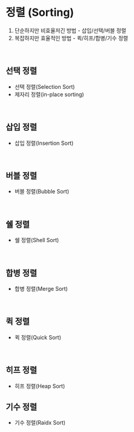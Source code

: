 # 정렬 (Sorting)

1. 단순하지만 비효율저긴 방법 - 삽입/선택/버블 정렬
2. 복잡하지만 효율적인 방법 - 퀵/히프/합병/기수 정렬

<br>

## 선택 정렬
- 선택 정렬(Selection Sort)
- 제자리 정렬(in-place sorting)

<br>

## 삽입 정렬
- 삽입 정렬(Insertion Sort)

<br>

## 버블 정렬
- 버블 정렬(Bubble Sort)

<br>

## 쉘 정렬
- 쉘 정렬(Shell Sort)

<br>

## 합병 정렬
- 합병 정렬(Merge Sort)

<br>

## 퀵 정렬
- 퀵 정렬(Quick Sort)

<br>

## 히프 정렬
- 히프 정렬(Heap Sort)

## 기수 정렬
- 기수 정렬(Raidx Sort)

